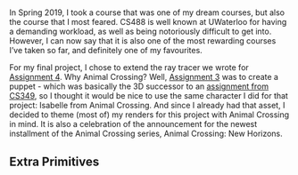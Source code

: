 #

In Spring 2019, I took a course that was one of my dream courses, but also the course that I most feared. CS488 is well known at UWaterloo for having a demanding workload, as well as being notoriously difficult to get into. However, I can now say that it is also one of the most rewarding courses I’ve taken so far, and definitely one of my favourites.

For my final project, I chose to extend the ray tracer we wrote for [Assignment 4](https://www.student.cs.uwaterloo.ca/~cs488/gallery-A4.html). Why Animal Crossing? Well, [Assignment 3](https://www.student.cs.uwaterloo.ca/~cs488/gallery-A3.html) was to create a puppet - which was basically the 3D successor to an [assignment from CS349](https://www.student.cs.uwaterloo.ca/~cs349/f18/assignments/a3.html), so I thought it would be nice to use the same character I did for that project: Isabelle from Animal Crossing. And since I already had that asset, I decided to theme (most of) my renders for this project with Animal Crossing in mind. It is also a celebration of the announcement for the newest installment of the Animal Crossing series, Animal Crossing: New Horizons.

## Extra Primitives

